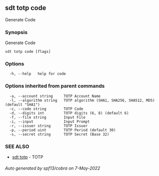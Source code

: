 ## sdt totp code

Generate Code

### Synopsis

Generate Code

```
sdt totp code [flags]
```

### Options

```
  -h, --help   help for code
```

### Options inherited from parent commands

```
  -a, --account string     TOTP Account Name
  -l, --algorithm string   TOTP algorithm (SHA1, SHA256, SHA512, MD5) (default "SHA1")
  -c, --code string        TOTP Code
  -d, --digits int         TOTP digits (6, 8) (default 6)
  -f, --file string        Input File
  -i, --input              Input Prompt
  -r, --issuer string      TOTP Issuer
  -p, --period uint        TOTP Period (default 30)
  -s, --secret string      TOTP Secret (Base 32)
```

### SEE ALSO

* [sdt totp](sdt_totp.md)	 - TOTP

###### Auto generated by spf13/cobra on 7-May-2022
